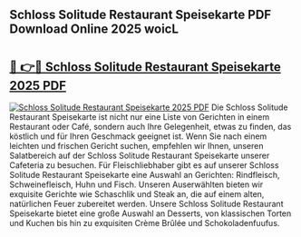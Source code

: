 ## Schloss Solitude Restaurant Speisekarte PDF Download Online 2025 woicL

# <h2><a href="http://gc75n1v.nevu.top/?p=Schloss+Solitude+Restaurant+Speisekarte">🔗 👉🔴 Schloss Solitude Restaurant Speisekarte 2025 PDF</a></h2>

[![Schloss Solitude Restaurant Speisekarte 2025 PDF](https://i.imgur.com/dBaPXMq.png)](http://gc75n1v.nevu.top/?p=Schloss+Solitude+Restaurant+Speisekarte)
Die Schloss Solitude Restaurant Speisekarte ist nicht nur eine Liste von Gerichten in einem Restaurant oder Café, sondern auch Ihre Gelegenheit, etwas zu finden, das köstlich und für Ihren Geschmack geeignet ist. Wenn Sie nach einem leichten und frischen Gericht suchen, empfehlen wir Ihnen, unseren Salatbereich auf der Schloss Solitude Restaurant Speisekarte unserer Cafeteria zu besuchen. Für Fleischliebhaber gibt es auf unserer Schloss Solitude Restaurant Speisekarte eine Auswahl an Gerichten: Rindfleisch, Schweinefleisch, Huhn und Fisch. Unseren Auserwählten bieten wir exquisite Gerichte wie Schaschlik und Steak an, die auf einem alten, natürlichen Feuer zubereitet werden. Unsere Schloss Solitude Restaurant Speisekarte bietet eine große Auswahl an Desserts, von klassischen Torten und Kuchen bis hin zu exquisiten Crème Brûlée und Schokoladenfuufus.
